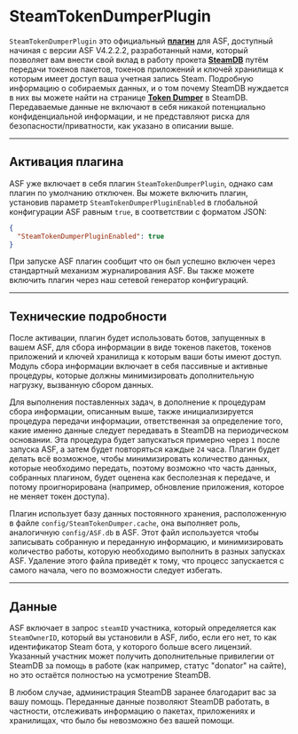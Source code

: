 # SteamTokenDumperPlugin

`SteamTokenDumperPlugin` это официальный **[плагин](https://github.com/JustArchiNET/ArchiSteamFarm/wiki/Plugins-ru-RU)** для ASF, доступный начиная с версии ASF V4.2.2.2, разработанный нами, который позволяет вам внести свой вклад в работу прокета **[SteamDB](https://steamdb.info)** путём передачи токенов пакетов, токенов приложений и ключей хранилища к которым имеет доступ ваша учетная запись Steam. Подробную информацию о собираемых данных, и о том почему SteamDB нуждается в них вы можете найти на странице **[Token Dumper](https://steamdb.info/tokendumper)** в SteamDB. Передаваемые данные не включают в себя никакой потенциально конфиденциальной информации, и не представляют риска для безопасности/приватности, как указано в описании выше.

---

## Активация плагина

ASF уже включает в себя плагин `SteamTokenDumperPlugin`, однако сам плагин по умолчанию отключен. Вы можете включить плагин, установив параметр `SteamTokenDumperPluginEnabled` в глобальной конфигурации ASF равным `true`, в соответствии с форматом JSON:

```json
{
  "SteamTokenDumperPluginEnabled": true
}
```

При запуске ASF плагин сообщит что он был успешно включен через стандартный механизм журналирования ASF. Вы также можете включить плагин через наш cетевой генератор конфигураций.

---

## Технические подробности

После активации, плагин будет использовать ботов, запущенных в вашем ASF, для сбора информации в виде токенов пакетов, токенов приложений и ключей хранилища к которым ваши боты имеют доступ. Модуль сбора информации включает в себя пассивные и активные процедуры, которые должны минимизировать дополнительную нагрузку, вызванную сбором данных.

Для выполнения поставленных задач, в дополнение к процедурам сбора информации, описанным выше, также инициализируется процедура передачи информации, ответственная за определение того, какие именно данные следует передавать в SteamDB на периодическом основании. Эта процедура будет запускаться примерно через `1` после запуска ASF, а затем будет повторяться каждые `24` часа. Плагин будет делать всё возможное, чтобы минимизировать количество данных, которые необходимо передать, поэтому возможно что часть данных, собранных плагином, будет оценена как бесполезная к передаче, и потому проигнорирована (например, обновление приложения, которое не меняет токен доступа).

Плагин использует базу данных постоянного хранения, расположенную в файле `config/SteamTokenDumper.cache`, она выполняет роль, аналогичную `config/ASF.db` в ASF. Этот файл используется чтобы записывать собранную и переданную информацию, и минимизировать количество работы, которую необходимо выполнить в разных запусках ASF. Удаление этого файла приведёт к тому, что процесс запускается с самого начала, чего по возможности следует избегать.

---

## Данные

ASF включает в запрос `steamID` участника, который определяется как `SteamOwnerID`, который вы установили в ASF, либо, если его нет, то как идентификатор Steam бота, у которого больше всего лицензий. Указанный участник может получить дополнительные привилегии от SteamDB за помощь в работе (как например, статус "donator" на сайте), но это остаётся полностью на усмотрение SteamDB.

В любом случае, администрация SteamDB заранее благодарит вас за вашу помощь. Переданные данные позволяют SteamDB работать, в частности, отслеживать информацию о пакетах, приложениях и хранилищах, что было бы невозможно без вашей помощи.